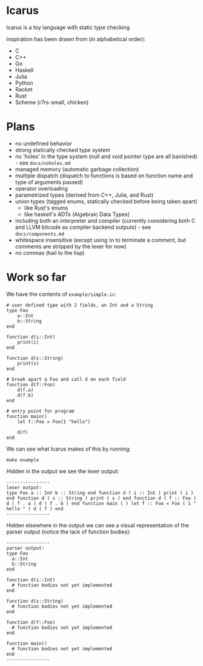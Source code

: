 Icarus
======

Icarus is a toy language with static type checking

Inspiration has been drawn from (in alphabetical order):

* C
* C++
* Go
* Haskell
* Julia
* Python
* Racket
* Rust
* Scheme (r7rs-small, chicken)

Plans
=====

* no undefined behavior
* strong statically checked type system
* no 'holes' in the type system (null and void pointer type are all banished) - see `docs/noholes.md`
* managed memory (automatic garbage collection)
* multiple dispatch (dispatch to functions is based on function name and type of arguments passed)
* operator overloading
* parametrized types (derived from C++, Julia, and Rust)
* union types (tagged enums, statically checked before being taken apart)
    * like Rust's enums
    * like haskell's ADTs (Algebraic Data Types)
* including both an interpreter and compiler (currently considering both C and LLVM bitcode as compiler backend outputs) - see `docs/components.md`
* whitespace insensitive (except using \n to terminate a comment, but comments are stripped by the lexer for now)
* no commas (hail to the lisp)

Work so far
===========

We have the contents of `example/simple.ic`:

    # user defined type with 2 fields, an Int and a String
    type Foo
        a::Int
        b::String
    end

    function d(i::Int)
        print(i)
    end

    function d(s::String)
        print(s)
    end

    # break apart a Foo and call d on each field
    function d(f::Foo)
        d(f.a)
        d(f.b)
    end

    # entry point for program
    function main()
        let f::Foo = Foo(1 "hello")

        d(f)
    end

We can see what Icarus makes of this by running:

    make example

Hidden in the output we see the lexer output:

    ----------------
    lexer output:
    type Foo a :: Int b :: String end function d ( i :: Int ) print ( i ) end function d ( s :: String ) print ( s ) end function d ( f :: Foo ) d ( f . a ) d ( f . b ) end function main ( ) let f :: Foo = Foo ( 1 " hello " ) d ( f ) end 
    ----------------

Hidden elsewhere in the output we can see a visual representation of the parser output (notice the lack of function bodies):

    ----------------
    parser output:
    type Foo
      a::Int
      b::String
    end

    function d(i::Int)
      # function bodies not yet implemented
    end

    function d(s::String)
      # function bodies not yet implemented
    end

    function d(f::Foo)
      # function bodies not yet implemented
    end

    function main()
      # function bodies not yet implemented
    end
    ----------------

